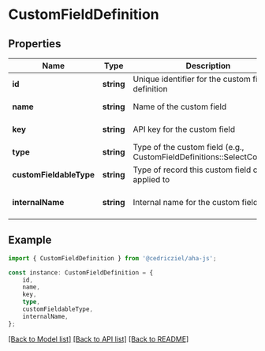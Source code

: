 # CustomFieldDefinition


## Properties

Name | Type | Description | Notes
------------ | ------------- | ------------- | -------------
**id** | **string** | Unique identifier for the custom field definition | [default to undefined]
**name** | **string** | Name of the custom field | [default to undefined]
**key** | **string** | API key for the custom field | [default to undefined]
**type** | **string** | Type of the custom field (e.g., CustomFieldDefinitions::SelectConstant) | [default to undefined]
**customFieldableType** | **string** | Type of record this custom field can be applied to | [default to undefined]
**internalName** | **string** | Internal name for the custom field | [optional] [default to undefined]

## Example

```typescript
import { CustomFieldDefinition } from '@cedricziel/aha-js';

const instance: CustomFieldDefinition = {
    id,
    name,
    key,
    type,
    customFieldableType,
    internalName,
};
```

[[Back to Model list]](../README.md#documentation-for-models) [[Back to API list]](../README.md#documentation-for-api-endpoints) [[Back to README]](../README.md)
